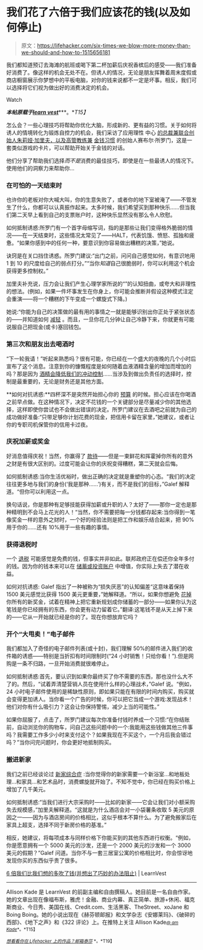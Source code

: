 # 我们花了六倍于我们应该花的钱(以及如何停止)

> 原文：<https://lifehacker.com/six-times-we-blow-more-money-than-we-should-and-how-to-1515656181>

我们都知道预订去海滩的航班或喝下第二杯加薪后庆祝香槟后的感受——我们准备好消费了。像这样的机会无处不在。但诱人的情况，无论是朋友挥舞着周末度假或商店橱窗展示你梦想中的平板电脑，对你的钱来说都不一定是坏事。相反，我们可以选择将它们视为做出好的消费决定的机会。

Watch

***本帖原载于***[***learn vest***](http://www.learnvest.com/2014/01/times-we-blow-more-money-than-we-mean-to-and-ingenious-ways-to-stop/)***。**T15】*

怎么会？一些心理技巧将帮助你优化大脑，形成新的、更有益的习惯。关于如何将诱人的情境转化为锻炼自控力的机会，我们采访了应用理性 中心 [的总裁兼联合创始人朱莉娅·加里夫，以及高管教练兼](http://rationality.org/) [金钱习惯](http://www.moneyhabitudes.com/) 的创始人赛布尔·所罗门，这是一套类似游戏的卡片，可以帮助开始关于金钱的对话。

他们分享了帮助我们选择*而不是*消费的最佳技巧，即使是在一些最诱人的情况下。使用他们的洞察力来帮助你…

### 在可怕的一天结束时

也许你的老板对你大喊大叫，你的生意失败了，或者你的地下室被淹了——不管发生了什么，你都可以认真振作起来。太多时候，我们希望买到那种快乐……但当我们第二天早上看到自己的支票账户时，这种快乐显然没有那么令人欣慰。

如何抵制诱惑:所罗门有一个首字母缩写词，指的是那些让我们变得格外脆弱的情况——在一天结束时，这些情况太常见了——HALT，代表饥饿、愤怒、孤独和疲惫。“如果你感到中的任何一种，要意识到你容易做出糟糕的决策，”她说。

诀窍是在关口挡住诱惑。所罗门建议:“出门之前，问问自己感觉如何，有意识地用 1 到 10 的尺度给自己的弱点打分。”“当你*知道*自己很脆弱时，你可以利用这个机会获得更多控制权。”

加里夫补充说，压力会让我们产生心理学家所说的“”的认知扭曲，或夸大和非理性的想法。(例如，如果一件坏事发生在你身上，你可能会推断并假设这种模式注定会重演——将一个糟糕的下午变成一个螺旋式下降。)

她说:“你能为自己的决策做的最有用的事情之一就是能够识别出你正处于紧张状态的——并知道如何 [减轻](http://www.learnvest.com/2012/01/women-and-money-why-we-stress-and-how-to-beat-it/) 。而且，一旦你花几分钟让自己冷静下来，你就更有可能说服自己把现金(或卡)塞回钱包。

### 第三次和朋友出去喝酒时

“下一轮我请！”听起来熟悉吗？很有可能，你已经在一个盛大的夜晚的几个小时后宣布了这个消息。注意到你的慷慨程度是如何随着血液酒精含量的增加而增加的吗？那是因为 [酒精会降低我们的冲动控制](http://www.learnvest.com/2013/12/binge-spending-why-money-alcohol-dont-mix/)……当涉及到做出负责任的选择时，控制是最重要的，无论是财务还是其他方面。

**如何对抗诱惑:**四杯深不是突然开始担心你的 [预算](http://www.learnvest.com/knowledge-center/your-ultimate-budget-guideline-the-502030-rule/) 的时候。担心应该在你喝酒之前早点做。在这种情况下，决定不花钱的一个关键部分是尽量减少你的其他选择，这样即使你尝试也不会做出错误的决定。所罗门建议在去酒吧之前就为自己的成功做好准备:“只带足够你计划花费的现金，把信用卡留在家里，”她建议，或者让你的专职司机保管你的信用卡过夜。

### 庆祝加薪或奖金

好消息值得庆祝！当然，你赢得了 [款待](https://lifehacker.com/how-do-i-ask-for-a-raise-when-i-feel-underpaid-and-over-5843302)——但是一束鲜花和挥霍掉你所有的意外之财是有很大区别的。过度可能会让你的庆祝变得糟糕，第二天就会后悔。

如何抵制诱惑:当你生活优裕时，做出正确的决定就是重塑你的心态。“我们的决定往往更多地与我们的身份(‘我是那种……’)有关，而不是我们的目标，”Galef 解释道。“但你可以利用这一点。

换句话说，你是那种有足够技能获得加薪或升职的人？太好了——那你一定也是那种精明到不会马上花光的人！“当然，你不需要把每一分钱都存起来:当你得到一笔像奖金一样的意外之财时，一个好的经验法则是把工作和娱乐结合起来，把 90%用于你的……还有 10%用于一些有趣的事情。

### 获得退税时

一个 [退税](http://www.learnvest.com/knowledge-center/what-to-do-with-your-tax-refund/) 可能感觉是免费的钱，但事实并非如此。联邦政府正在偿还你全年多付的钱。因为你的钱本来可以在 [储蓄或投资账户](http://www.learnvest.com/knowledge-center/one-bank-or-many-where-should-i-keep-my-accounts/) 中增值，你实际上失去了潜在收益。

如何对抗诱惑: Galef 指出了一种被称为“损失厌恶”的认知偏差“这意味着保持 1500 美元感觉比获得 1500 美元更重要，”她解释道。“所以，如果你想避免 [花掉](https://lifehacker.com/nine-smart-and-fun-things-to-do-with-your-tax-refund-5902603) 你所有的新奖金，试着在精神上把它重新规划成你储蓄的一部分——如果你认为这笔钱是你已经拥有的东西，你会更有动力留着它。”翻译:这笔钱不是从天上掉下来的——它从一开始就已经是你的了。现在你想放弃它吗？

### 开个“大甩卖！”电子邮件

我们都加入了奇怪的电子邮件列表(或十封)，我们理解 50%的邮件进入我们的收件箱的诱惑——特别是当折扣有时间限制时(“24 小时销售！只给你看！”).但是网购是一条不归路，一旦开始消费就很难停止。

如何抵制诱惑:首先，要认识到如果你最终买了你不需要的东西，那也没什么大不了的。然后，“试着弄清楚营销人员在使用什么样的心理战术，”Galef 说。“例如，24 小时电子邮件使用的是稀缺性原则，即如果只能在有限的时间内购买，购买就会变得更加诱人。当你看一个广告的时候，你可以把它当成一个游戏:发现战术！他们对你有什么吸引力？这会让你保持警惕，减少上当的可能性。”

如果你屈服了，点击了，所罗门建议每次你准备付钱时养成一个习惯:“在你结账前，自动浏览你的购物车，问自己这些问题中的一个:我能用这些钱做其他三件事吗？我需要工作多少小时来支付这个？如果我现在不买这个，一个月后我会错过吗？”当你问完问题时，你会更好地抵制购买。

### 搬进新家

我们之前已经谈论过 [新家综合症](http://www.learnvest.com/2013/09/new-home-syndrome-how-renovating-dreams-can-dig-you-into-a-hole/) :当你觉得你的新家需要一个新浴室…和地板处理…和家具…和艺术品时，消费螺旋就开始了。不知不觉中，你已经在购买价格上增加了几千美元。

如何抵制诱惑:“当我们进行大宗采购时——比如的新家——它会让我们对小额采购失去规模感，”加里夫解释道。“这就是为什么酒店会对一小袋薯条收取 5 美元的原因之一——因为与酒店房间的价格相比，这似乎根本不算什么。为了避免搬家后在家具上超支，选择不同于新房价格的基准。”

相反，她建议，将每项成本与同样价格下你能买到的其他东西进行权衡。“例如，你是愿意拥有一个 5000 美元的沙发，还是一个 2000 美元的沙发和一个 3000 美元的假期？”Galef 问道。当你不与一套三居室公寓的价格相比时，你会惊讶地发现你买的东西似乎贵了很多。

[6 倍我们比我们想的多吹了钱(并想出了巧妙的办法阻止)](http://www.learnvest.com/2014/01/times-we-blow-more-money-than-we-mean-to-and-ingenious-ways-to-stop/) | LearnVest

* * *

Allison Kade 是 LearnVest 的前副主编和自由撰稿人。她目前是一名自由作家。她的文章出现在像福布斯，雅虎！金融、商业内幕、真正简单、旅游+休闲、福克斯商业、今日秀、美国在线、Credit.com、生活黑客、TheStreet、xoJane 和 Boing Boing。她的小说出现在《赫芬顿邮报》和文学杂志《安娜莱玛》、《破碎的西部》、《地下之声》和《322 评论》上。在推特上关注 Allison Kade[<small>*@ am Kade*</small>](http://www.twitter.com/amkade)<small>*。*T15】</small>

[<small>*想看看你在 Lifehacker 上的作品？邮箱*</small>](http://www.shutterstock.com/pic.mhtml?id=125120744)[<small>*泰莎*</small>](https://mail.google.com/mail/?view=cm&fs=1&tf=1&to=tessa@lifehacker.com) <small>*。*T19】</small>